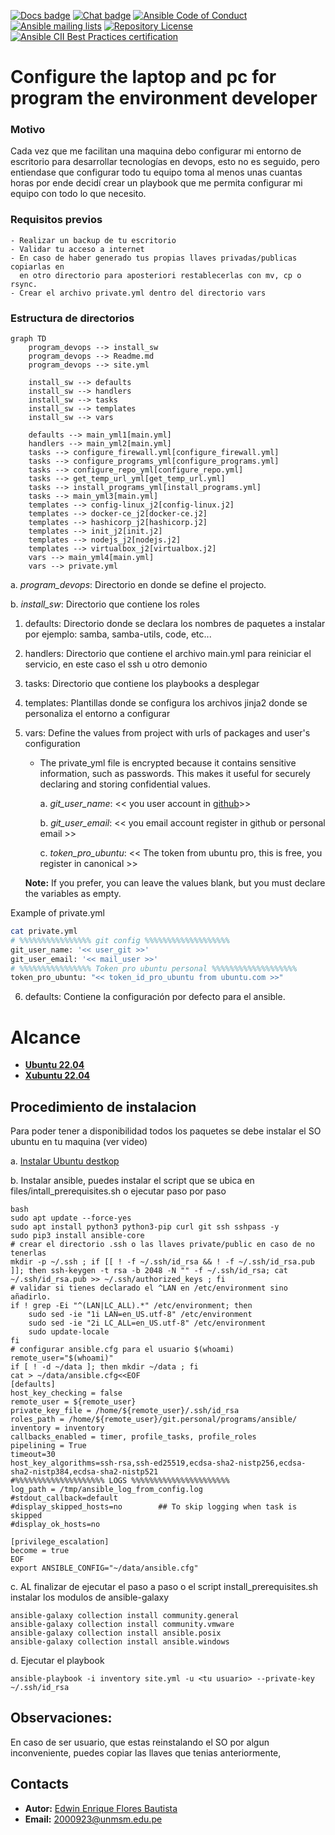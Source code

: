 [![Docs badge](https://img.shields.io/badge/docs-latest-brightgreen.svg)](https://docs.ansible.com/ansible/latest/)
[![Chat badge](https://img.shields.io/badge/chat-IRC-brightgreen.svg)](https://docs.ansible.com/ansible/latest/community/communication.html)
[![Ansible Code of Conduct](https://img.shields.io/badge/code%20of%20conduct-Ansible-silver.svg)](https://docs.ansible.com/ansible/latest/community/code_of_conduct.html)
[![Ansible mailing lists](https://img.shields.io/badge/mailing%20lists-Ansible-orange.svg)](https://docs.ansible.com/ansible/latest/community/communication.html#mailing-list-information)
[![Repository License](https://img.shields.io/badge/license-GPL%20v3.0-brightgreen.svg)](https://www.gnu.org/licenses/gpl-3.0.html)
[![Ansible CII Best Practices certification](https://bestpractices.coreinfrastructure.org/projects/2372/badge)](https://bestpractices.coreinfrastructure.org/projects/2372)

# Configure the laptop and pc for program the environment developer

### Motivo

Cada vez que me facilitan una maquina debo configurar mi entorno de escritorio para desarrollar tecnologías en devops, esto no es seguido, pero entiendase
que configurar todo tu equipo toma al menos unas cuantas horas por ende decidí crear un playbook que me permita configurar mi equipo con todo lo que necesito.

### Requisitos previos

    - Realizar un backup de tu escritorio
    - Validar tu acceso a internet
    - En caso de haber generado tus propias llaves privadas/publicas copiarlas en
      en otro directorio para aposteriori restablecerlas con mv, cp o rsync.
    - Crear el archivo private.yml dentro del directorio vars

### Estructura de directorios

```mermaid
graph TD
    program_devops --> install_sw
    program_devops --> Readme.md
    program_devops --> site.yml

    install_sw --> defaults
    install_sw --> handlers
    install_sw --> tasks
    install_sw --> templates
    install_sw --> vars

    defaults --> main_yml1[main.yml]
    handlers --> main_yml2[main.yml]
    tasks --> configure_firewall.yml[configure_firewall.yml]
    tasks --> configure_programs_yml[configure_programs.yml]
    tasks --> configure_repo_yml[configure_repo.yml]
    tasks --> get_temp_url_yml[get_temp_url.yml]
    tasks --> install_programs_yml[install_programs.yml]
    tasks --> main_yml3[main.yml]
    templates --> config-linux_j2[config-linux.j2]
    templates --> docker-ce_j2[docker-ce.j2]
    templates --> hashicorp_j2[hashicorp.j2]
    templates --> init_j2[init.j2]
    templates --> nodejs_j2[nodejs.j2]
    templates --> virtualbox_j2[virtualbox.j2]
    vars --> main_yml4[main.yml]
    vars --> private.yml
```

a. _program_devops_: Directorio en donde se define el projecto.

b. _install_sw_: Directorio que contiene los roles

1. defaults: Directorio donde se declara los nombres de paquetes a instalar por ejemplo: samba, samba-utils, code, etc...

2. handlers: Directorio que contiene el archivo main.yml para reiniciar el servicio, en este caso el ssh u otro demonio

3. tasks: Directorio que contiene los playbooks a desplegar

4. templates: Plantillas donde se configura los archivos jinja2 donde se personaliza el entorno a configurar

5. vars: Define the values from project with urls of packages and user's configuration

   - The private_yml file is encrypted because it contains sensitive information, such as passwords. This makes it useful for securely declaring and storing confidential values.

     a. _git_user_name_: << you user account in [github](https://github.com)>>

     b. _git_user_email_: << you email account register in github or personal email >>

     c. _token_pro_ubuntu_: << The token from ubuntu pro, this is free, you register in canonical >>

   **Note:** If you prefer, you can leave the values blank, but you must declare the variables as empty.

Example of private.yml

```bash
cat private.yml
# %%%%%%%%%%%%%%%% git config %%%%%%%%%%%%%%%%%%%
git_user_name: '<< user_git >>'
git_user_email: '<< mail_user >>'
# %%%%%%%%%%%%%%%% Token pro ubuntu personal %%%%%%%%%%%%%%%%%%%
token_pro_ubuntu: "<< token_id_pro_ubuntu from ubuntu.com >>"
```

6. defaults: Contiene la configuración por defecto para el ansible.

# Alcance

- **[Ubuntu 22.04](https://www.ubuntu.com)**
- **[Xubuntu 22.04](https://xubuntu.org/)**

## Procedimiento de instalacion

Para poder tener a disponibilidad todos los paquetes se debe instalar el SO ubuntu en tu maquina (ver video)

a. [Instalar Ubuntu destkop](https://www.youtube.com/watch?v=8MRibUo9VAA)

b. Instalar ansible, puedes instalar el script que se ubica en files/intall_prerequisites.sh o ejecutar paso por paso

```shell
bash
sudo apt update --force-yes
sudo apt install python3 python3-pip curl git ssh sshpass -y
sudo pip3 install ansible-core
# crear el directorio .ssh o las llaves private/public en caso de no tenerlas
mkdir -p ~/.ssh ; if [[ ! -f ~/.ssh/id_rsa && ! -f ~/.ssh/id_rsa.pub ]]; then ssh-keygen -t rsa -b 2048 -N "" -f ~/.ssh/id_rsa; cat ~/.ssh/id_rsa.pub >> ~/.ssh/authorized_keys ; fi
# validar si tienes declarado el ^LAN en /etc/environment sino añadirlo.
if ! grep -Ei "^(LAN|LC_ALL).*" /etc/environment; then
    sudo sed -ie "1i LAN=en_US.utf-8" /etc/environment
    sudo sed -ie "2i LC_ALL=en_US.utf-8" /etc/environment
    sudo update-locale
fi
# configurar ansible.cfg para el usuario $(whoami)
remote_user="$(whoami)"
if [ ! -d ~/data ]; then mkdir ~/data ; fi 
cat > ~/data/ansible.cfg<<EOF
[defaults]
host_key_checking = false
remote_user = ${remote_user}
private_key_file = /home/${remote_user}/.ssh/id_rsa
roles_path = /home/${remote_user}/git.personal/programs/ansible/
inventory = inventory
callbacks_enabled = timer, profile_tasks, profile_roles
pipelining = True
timeout=30
host_key_algorithms=ssh-rsa,ssh-ed25519,ecdsa-sha2-nistp256,ecdsa-sha2-nistp384,ecdsa-sha2-nistp521
#%%%%%%%%%%%%%%%%%%%% LOGS %%%%%%%%%%%%%%%%%%%%%%
log_path = /tmp/ansible_log_from_config.log
#stdout_callback=default
#display_skipped_hosts=no        ## To skip logging when task is skipped
#display_ok_hosts=no

[privilege_escalation]
become = true
EOF
export ANSIBLE_CONFIG="~/data/ansible.cfg"
```
c. AL finalizar de ejecutar el paso a paso o el script install_prerequisites.sh instalar los modulos de ansible-galaxy

```shell
ansible-galaxy collection install community.general
ansible-galaxy collection install community.vmware
ansible-galaxy collection install ansible.posix
ansible-galaxy collection install ansible.windows
```

d. Ejecutar el playbook

```shell
ansible-playbook -i inventory site.yml -u <tu usuario> --private-key ~/.ssh/id_rsa
```

## Observaciones:

En caso de ser usuario, que estas reinstalando el SO por algun inconveniente, puedes copiar las llaves que tenias anteriormente,

## Contacts

- **Autor:** [Edwin Enrique Flores Bautista](https://www.linkedin.com/in/edwin-enrique-flores-bautista/)
- **Email:** 2000923@unmsm.edu.pe
